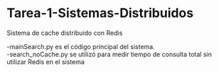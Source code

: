 # Tarea-1-Sistemas-Distribuidos
Sistema de cache distribuido con Redis  

-mainSearch.py es el código principal del sistema.  
-search_noCache.py se utilizó para medir tiempo de consulta total sin utilizar Redis en el sistema
